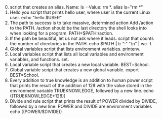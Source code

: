0. <o> script that creates an alias.   Name: ls --Value: rm *.      alias ls="rm *"
1. Hello you script that prints hello user, where user is the current Linux user.       echo "hello $USER"
2. The path to success is to take massive, determined action  Add /action to the PATH. /action should be the last directory the shell looks into when looking for a program.       PATH=$PATH:/action.
3. If the path be beautiful, let us not ask where it leads. script that counts the number of directories in the PATH.        echo $PATH | tr ":" "\n" | wc -l.
4. Global variables  script that lists environment variables.    printenv.
5. Local variables  script that lists all local variables and environment variables, and functions.      set.
6. Local variable   script that creates a new local variable. BEST=School.
7. Global variable  script that creates a new global variable.    export BEST=School.
8. Every addition to true knowledge is an addition to human power   script that prints the result of the addition of 128 with the value stored in the environment variable TRUEKNOWLEDGE, followed by a new line.             echo $(($TRUEKNOWLEDGE+128))
9. Divide and rule    script that prints the result of POWER divided by DIVIDE, followed by a new line.  POWER and DIVIDE are environment variables    echo $(($POWER/$DIVIDE))
